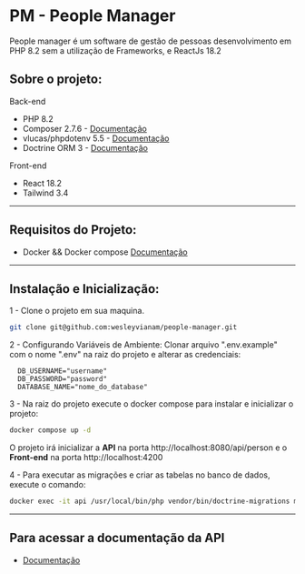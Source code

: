 # PM - People Manager

People manager é um software de gestão de pessoas desenvolvimento em PHP 8.2 sem a utilização de Frameworks, e ReactJs 18.2

## Sobre o projeto:
Back-end
* PHP 8.2
* Composer 2.7.6 - [Documentação](https://getcomposer.org/doc/)
* vlucas/phpdotenv 5.5 - [Documentação](https://github.com/vlucas/phpdotenv)
* Doctrine ORM 3 - [Documentação](https://www.doctrine-project.org/)

Front-end
* React 18.2
* Tailwind 3.4

--- 
## Requisitos do Projeto:
 * Docker && Docker compose [Documentação](https://docs.docker.com/engine/install/) 

--- 
## Instalação e Inicialização:
1 - Clone o projeto em sua maquina.
```bash
git clone git@github.com:wesleyvianam/people-manager.git
```

2 - Configurando Variáveis de Ambiente: Clonar arquivo ".env.example" com o nome ".env" na raiz do projeto e alterar as credenciais:

      DB_USERNAME="username"
      DB_PASSWORD="password"
      DATABASE_NAME="nome_do_database"

3 - Na raiz do projeto execute o docker compose para instalar e inicializar o projeto:
```bash
docker compose up -d
```
O projeto irá inicializar a **API** na porta http://localhost:8080/api/person e o **Front-end** na porta http://localhost:4200

4 - Para executar as migrações e criar as tabelas no banco de dados, execute o comando:
```bash
docker exec -it api /usr/local/bin/php vendor/bin/doctrine-migrations migrations:migrate
```

---
## Para acessar a documentação da API
* [Documentação](https://github.com/wesleyvianam/people-manager/blob/main/back-end/README.md)


